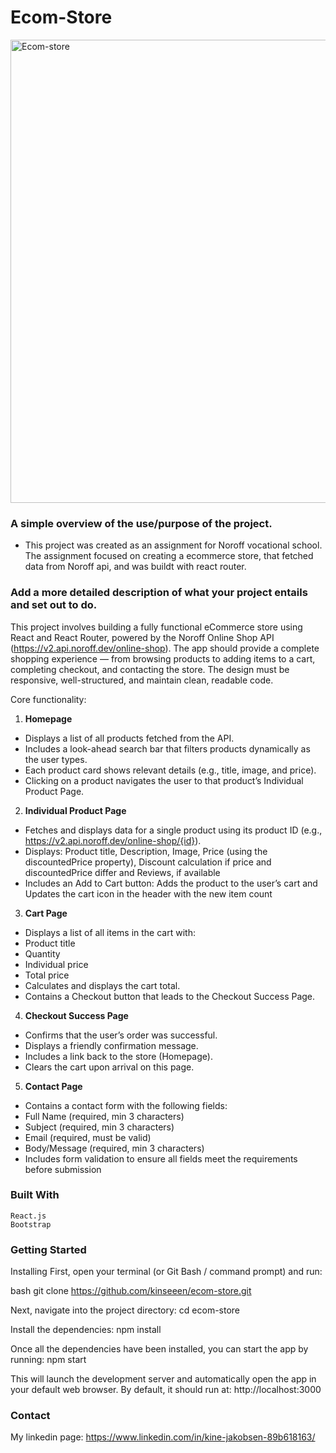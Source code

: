# Ecom-Store

<img width="1846" height="741" alt="Ecom-store" src="https://github.com/user-attachments/assets/d020cf73-3757-491b-b1f3-cb27f97bac43" />

### A simple overview of the use/purpose of the project.
 - This project was created as an assignment for Noroff vocational school. The assignment focused on creating a ecommerce store, that fetched data from Noroff api, and was buildt with react router.


### Add a more detailed description of what your project entails and set out to do.
This project involves building a fully functional eCommerce store using React and React Router, powered by the Noroff Online Shop API (https://v2.api.noroff.dev/online-shop).
The app should provide a complete shopping experience — from browsing products to adding items to a cart, completing checkout, and contacting the store.
The design must be responsive, well-structured, and maintain clean, readable code.

Core functionality: 
1. **Homepage**
 - Displays a list of all products fetched from the API.
 - Includes a look-ahead search bar that filters products dynamically as the user types.
 - Each product card shows relevant details (e.g., title, image, and price).
 - Clicking on a product navigates the user to that product’s Individual Product Page.
   
2. **Individual Product Page**
 - Fetches and displays data for a single product using its product ID (e.g., https://v2.api.noroff.dev/online-shop/{id}).
 - Displays: Product title, Description, Image, Price (using the discountedPrice property), Discount calculation if price and discountedPrice differ and Reviews, if available
 - Includes an Add to Cart button: Adds the product to the user’s cart and Updates the cart icon in the header with the new item count
   
3. **Cart Page**
 - Displays a list of all items in the cart with:
 - Product title
 - Quantity
 - Individual price
 - Total price
 - Calculates and displays the cart total.
 - Contains a Checkout button that leads to the Checkout Success Page.

4. **Checkout Success Page**
 - Confirms that the user’s order was successful.
 - Displays a friendly confirmation message.
 - Includes a link back to the store (Homepage).
 - Clears the cart upon arrival on this page.

5. **Contact Page**
- Contains a contact form with the following fields:
 - Full Name (required, min 3 characters)
 - Subject (required, min 3 characters)
- Email (required, must be valid)
- Body/Message (required, min 3 characters)
 - Includes form validation to ensure all fields meet the requirements before submission


### Built With
    React.js
    Bootstrap

### Getting Started


Installing
First, open your terminal (or Git Bash / command prompt) and run:

bash
git clone https://github.com/kinseeen/ecom-store.git

Next, navigate into the project directory:
cd ecom-store

Install the dependencies:
npm install

Once all the dependencies have been installed, you can start the app by running: 
npm start

This will launch the development server and automatically open the app in your default web browser. By default, it should run at: 
http://localhost:3000

### Contact
My linkedin page: https://www.linkedin.com/in/kine-jakobsen-89b618163/








